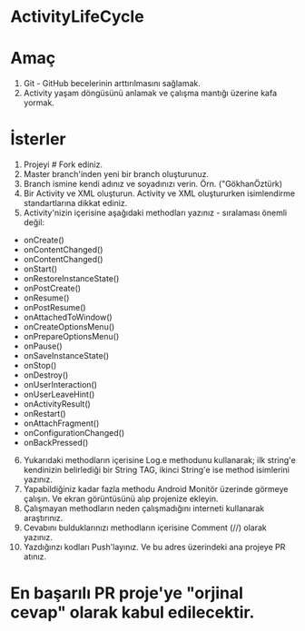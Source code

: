 # ActivityLifeCycle

# Amaç

1. Git - GitHub becelerinin arttırılmasını sağlamak.
2. Activity yaşam döngüsünü anlamak ve çalışma mantığı üzerine kafa yormak.

# İsterler

1. Projeyi # Fork ediniz.
2. Master branch'inden yeni bir branch oluşturunuz.
3. Branch ismine kendi adınız ve soyadınızı verin. Örn. ("GökhanÖztürk)
4. Bir Activity ve XML oluşturun. Activity ve XML oluştururken isimlendirme standartlarına dikkat ediniz.
5. Activity'nizin içerisine aşağıdaki methodları yazınız - sıralaması önemli değil:
  * onCreate()
  * onContentChanged()
  * onContentChanged()
  * onStart()
  * onRestoreInstanceState()
  * onPostCreate()
  * onResume()
  * onPostResume()
  * onAttachedToWindow()
  * onCreateOptionsMenu()
  * onPrepareOptionsMenu()
  * onPause()
  * onSaveInstanceState()
  * onStop()
  * onDestroy()
  * onUserInteraction()
  * onUserLeaveHint()
  * onActivityResult()
  * onRestart()
  * onAttachFragment()
  * onConfigurationChanged()
  * onBackPressed()
6. Yukarıdaki methodların içerisine Log.e methodunu kullanarak; ilk string'e kendinizin belirlediği bir String TAG,
ikinci String'e ise method isimlerini yazınız.
7. Yapabildiğiniz kadar fazla methodu Android Monitör üzerinde görmeye çalışın. Ve ekran görüntüsünü alıp projenize ekleyin.
8. Çalışmayan methodların neden çalışmadığını interneti kullanarak araştırınız.
9. Cevabını bulduklarınızı methodların içerisine Comment (//) olarak yazınız.
10. Yazdığınzı kodları Push'layınız. Ve bu adres üzerindeki ana projeye PR atınız.

# En başarılı PR proje'ye "orjinal cevap" olarak kabul edilecektir.
